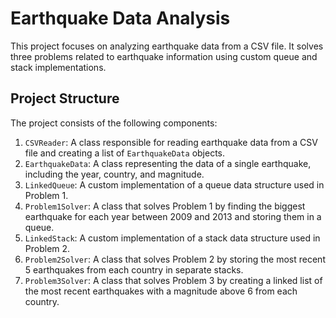 # Earthquake Data Analysis

This project focuses on analyzing earthquake data from a CSV file. It solves three problems related to earthquake information using custom queue and stack implementations.

## Project Structure

The project consists of the following components:

1. `CSVReader`: A class responsible for reading earthquake data from a CSV file and creating a list of `EarthquakeData` objects.
2. `EarthquakeData`: A class representing the data of a single earthquake, including the year, country, and magnitude.
3. `LinkedQueue`: A custom implementation of a queue data structure used in Problem 1.
4. `Problem1Solver`: A class that solves Problem 1 by finding the biggest earthquake for each year between 2009 and 2013 and storing them in a queue.
5. `LinkedStack`: A custom implementation of a stack data structure used in Problem 2.
6. `Problem2Solver`: A class that solves Problem 2 by storing the most recent 5 earthquakes from each country in separate stacks.
7. `Problem3Solver`: A class that solves Problem 3 by creating a linked list of the most recent earthquakes with a magnitude above 6 from each country.
